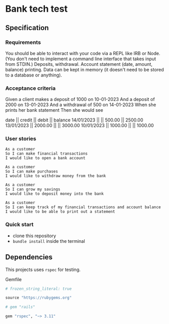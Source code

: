 # Bank tech test

## Specification

### Requirements

You should be able to interact with your code via a REPL like IRB or Node. (You don't need to implement a command line interface that takes input from STDIN.)
Deposits, withdrawal.
Account statement (date, amount, balance) printing.
Data can be kept in memory (it doesn't need to be stored to a database or anything).

### Acceptance criteria

Given a client makes a deposit of 1000 on 10-01-2023
And a deposit of 2000 on 13-01-2023
And a withdrawal of 500 on 14-01-2023
When she prints her bank statement
Then she would see

date || credit || debit || balance
14/01/2023 || || 500.00 || 2500.00
13/01/2023 || 2000.00 || || 3000.00
10/01/2023 || 1000.00 || || 1000.00

### User stories

```
As a customer
So I can make financial transactions
I would like to open a bank account
```

```
As a customer
So I can make purchases
I would like to withdraw money from the bank 
```

```
As a customer
So I can grow my savings
I would like to deposit money into the bank
```

```
As a customer
So I can keep track of my financial transactions and account balance
I would like to be able to print out a statement
```

### Quick start

* clone this repository
*  `bundle install` inside the terminal


## Dependencies

This projects uses `rspec` for testing.

Gemfile
```ruby
# frozen_string_literal: true

source "https://rubygems.org"

# gem "rails"

gem "rspec", "~> 3.11"

```